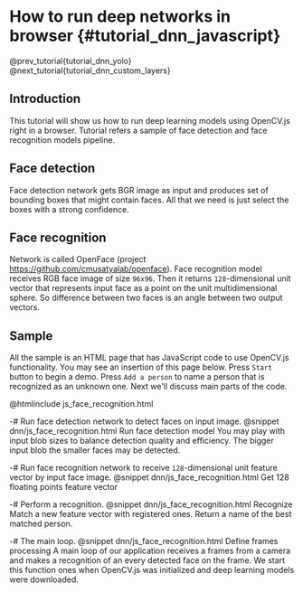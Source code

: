 # How to run deep networks in browser {#tutorial_dnn_javascript}

@prev_tutorial{tutorial_dnn_yolo}
@next_tutorial{tutorial_dnn_custom_layers}

## Introduction
This tutorial will show us how to run deep learning models using OpenCV.js right
in a browser. Tutorial refers a sample of face detection and face recognition
models pipeline.

## Face detection
Face detection network gets BGR image as input and produces set of bounding boxes
that might contain faces. All that we need is just select the boxes with a strong
confidence.

## Face recognition
Network is called OpenFace (project https://github.com/cmusatyalab/openface).
Face recognition model receives RGB face image of size `96x96`. Then it returns
`128`-dimensional unit vector that represents input face as a point on the unit
multidimensional sphere. So difference between two faces is an angle between two
output vectors.

## Sample
All the sample is an HTML page that has JavaScript code to use OpenCV.js functionality.
You may see an insertion of this page below. Press `Start` button to begin a demo.
Press `Add a person` to name a person that is recognized as an unknown one.
Next we'll discuss main parts of the code.

@htmlinclude js_face_recognition.html

-# Run face detection network to detect faces on input image.
@snippet dnn/js_face_recognition.html Run face detection model
You may play with input blob sizes to balance detection quality and efficiency.
The bigger input blob the smaller faces may be detected.

-# Run face recognition network to receive `128`-dimensional unit feature vector by input face image.
@snippet dnn/js_face_recognition.html Get 128 floating points feature vector

-# Perform a recognition.
@snippet dnn/js_face_recognition.html Recognize
Match a new feature vector with registered ones. Return a name of the best matched person.

-# The main loop.
@snippet dnn/js_face_recognition.html Define frames processing
A main loop of our application receives a frames from a camera and makes a recognition
of an every detected face on the frame. We start this function ones when OpenCV.js was
initialized and deep learning models were downloaded.
